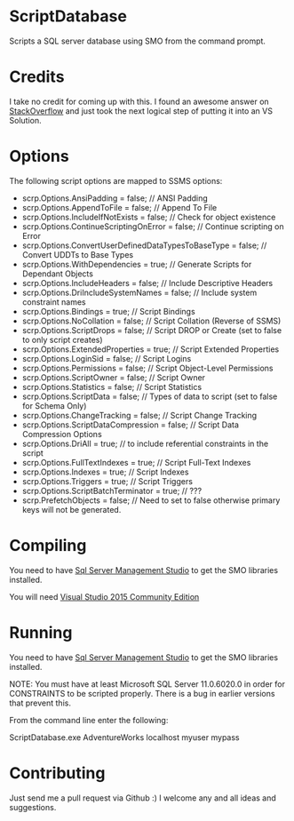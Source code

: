 # ScriptDatabase
Scripts a SQL server database using SMO from the command prompt.

# Credits

I take no credit for coming up with this. I found an awesome answer on [StackOverflow](http://stackoverflow.com/a/11655269) and just took the next logical step of putting it into an VS Solution.

# Options
The following script options are mapped to SSMS options:

- scrp.Options.AnsiPadding = false; // ANSI Padding
- scrp.Options.AppendToFile = false; // Append To File
- scrp.Options.IncludeIfNotExists = false; // Check for object existence
- scrp.Options.ContinueScriptingOnError = false; // Continue scripting on Error
- scrp.Options.ConvertUserDefinedDataTypesToBaseType = false; // Convert UDDTs to Base Types
- scrp.Options.WithDependencies = true; // Generate Scripts for Dependant Objects
- scrp.Options.IncludeHeaders = false; // Include Descriptive Headers
- scrp.Options.DriIncludeSystemNames = false; // Include system constraint names
- scrp.Options.Bindings = true; // Script Bindings
- scrp.Options.NoCollation = false; // Script Collation (Reverse of SSMS)
- scrp.Options.ScriptDrops = false; // Script DROP or Create (set to false to only script creates)
- scrp.Options.ExtendedProperties = true; // Script Extended Properties
- scrp.Options.LoginSid = false; // Script Logins
- scrp.Options.Permissions = false; // Script Object-Level Permissions
- scrp.Options.ScriptOwner = false; // Script Owner
- scrp.Options.Statistics = false; // Script Statistics
- scrp.Options.ScriptData = false; // Types of data to script (set to false for Schema Only)
- scrp.Options.ChangeTracking = false; // Script Change Tracking
- scrp.Options.ScriptDataCompression = false; // Script Data Compression Options
- scrp.Options.DriAll = true; // to include referential constraints in the script
- scrp.Options.FullTextIndexes = true; // Script Full-Text Indexes
- scrp.Options.Indexes = true;   // Script Indexes
- scrp.Options.Triggers = true; // Script Triggers
- scrp.Options.ScriptBatchTerminator = true; // ???
- scrp.PrefetchObjects = false; // Need to set to false otherwise primary keys will not be generated.

# Compiling

You need to have [Sql Server Management Studio](https://go.microsoft.com/fwlink/?LinkID=840946) to get the SMO libraries installed.

You will need [Visual Studio 2015 Community Edition](https://www.visualstudio.com/downloads/)

# Running

You need to have [Sql Server Management Studio](https://go.microsoft.com/fwlink/?LinkID=840946) to get the SMO libraries installed.

NOTE: You must have at least Microsoft SQL Server 11.0.6020.0 in order for CONSTRAINTS to be scripted properly. There is a bug in earlier versions that prevent this.

From the command line enter the following:

ScriptDatabase.exe AdventureWorks localhost myuser mypass

# Contributing

Just send me a pull request via Github :)
I welcome any and all ideas and suggestions.
